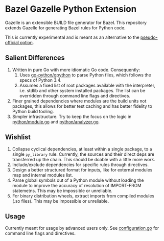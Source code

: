 # Bazel Gazelle Python Extension

Gazelle is an extensible BUILD file generator for Bazel. This repository extends
Gazelle for generating Bazel rules for Python code.

This is currently experimental and is meant as an alternative to the
[pseudo-official option](https://github.com/bazelbuild/rules_python/tree/main/gazelle).

## Salient Differences

1. Written in pure Go with more idiomatic Go code. Consequently:
   1. Uses [go-python/gpython](https://github.com/go-python/gpython) to parse
      Python files, which follows the specs of Python 3.4.
   2. Assumes a fixed list of root packages available with the interpreter, i.e. stdlib and other system installed packages. The list can be overridden through command line flags and directives.
2. Finer grained dependencies where modules are the build units not packages,
   this allows for better test caching and has better fidelity to Python build tooling.
3. Simpler infrastructure. Try to keep the focus on the logic in
   [python/module.go](python/module.go) and [python/analyzer.go](python/analyzer.go).

## Wishlist

1. Collapse cyclical dependencies, at least within a single package, to a single
   `py_library` rule. Currently, the sources and their direct deps are transferred
   up the chain. This should be doable with a little more work.
2. Include/exclude dependencies for specific rules through directives.
3. Design a better structured format for inputs, like for external modules map
   and internal modules list.
4. Parse global symbols out of a Python module without loading the module to
   improve the accuracy of resolution of IMPORT-FROM statemetns. This may be
   impossible or unreliable.
5. For binary distribution wheels, extract imports from compiled modules (.so
   files). This may be impossible or unreliable.

## Usage

Currently meant for usage by advanced users only. See
[configuration.go](/python/configuration.go) for command line flags and
directives.
